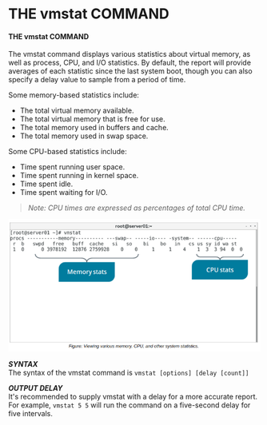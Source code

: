 # THE vmstat COMMAND

#### THE vmstat COMMAND

The vmstat command displays various statistics about virtual memory, as well as process, CPU, and I/O statistics. By default, the report will provide averages of each statistic since the last system boot, though you can also specify a delay value to sample from a period of time.

Some memory-based statistics include:

-   The total virtual memory available.
-   The total virtual memory that is free for use.
-   The total memory used in buffers and cache.
-   The total memory used in swap space.

Some CPU-based statistics include:

-   Time spent running user space.
-   Time spent running in kernel space.
-   Time spent idle.
-   Time spent waiting for I/O.

> _Note: CPU times are expressed as percentages of total CPU time._

![](./img/vmstat.png)

**_SYNTAX_**  
The syntax of the vmstat command is `vmstat [options] [delay [count]]`

**_OUTPUT DELAY_**  
It's recommended to supply vmstat with a delay for a more accurate report. For example, `vmstat 5 5` will run the command on a five-second delay for five intervals.